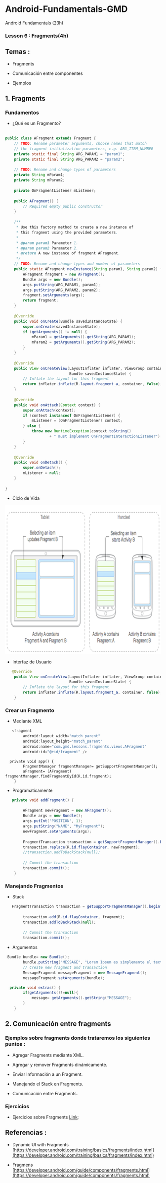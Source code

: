# Android-Fundamentals-GMD
Android Fundamentals (23h)

### Lesson 6 : Fragments(4h)

## Temas :

- Fragments

- Comunicación entre componentes

- Ejemplos 

## 1. Fragments

### Fundamentos 

- ¿Qué es un Fragmento?
```java

public class AFragment extends Fragment {
    // TODO: Rename parameter arguments, choose names that match
    // the fragment initialization parameters, e.g. ARG_ITEM_NUMBER
    private static final String ARG_PARAM1 = "param1";
    private static final String ARG_PARAM2 = "param2";

    // TODO: Rename and change types of parameters
    private String mParam1;
    private String mParam2;

    private OnFragmentListener mListener;

    public AFragment() {
        // Required empty public constructor
    }

    /**
     * Use this factory method to create a new instance of
     * this fragment using the provided parameters.
     *
     * @param param1 Parameter 1.
     * @param param2 Parameter 2.
     * @return A new instance of fragment AFragment.
     */
    // TODO: Rename and change types and number of parameters
    public static AFragment newInstance(String param1, String param2) {
        AFragment fragment = new AFragment();
        Bundle args = new Bundle();
        args.putString(ARG_PARAM1, param1);
        args.putString(ARG_PARAM2, param2);
        fragment.setArguments(args);
        return fragment;
    }

    @Override
    public void onCreate(Bundle savedInstanceState) {
        super.onCreate(savedInstanceState);
        if (getArguments() != null) {
            mParam1 = getArguments().getString(ARG_PARAM1);
            mParam2 = getArguments().getString(ARG_PARAM2);
        }
    }

    @Override
    public View onCreateView(LayoutInflater inflater, ViewGroup container,
                             Bundle savedInstanceState) {
        // Inflate the layout for this fragment
        return inflater.inflate(R.layout.fragment_a, container, false);
    }

    @Override
    public void onAttach(Context context) {
        super.onAttach(context);
        if (context instanceof OnFragmentListener) {
            mListener = (OnFragmentListener) context;
        } else {
            throw new RuntimeException(context.toString()
                    + " must implement OnFragmentInteractionListener");
        }
    }

    @Override
    public void onDetach() {
        super.onDetach();
        mListener = null;
    }

}
```

- Ciclo de Vida

<img src="./images/fragments.png" height="480">

- Interfaz de Usuario

```java
   @Override
    public View onCreateView(LayoutInflater inflater, ViewGroup container,
                             Bundle savedInstanceState) {
        // Inflate the layout for this fragment
        return inflater.inflate(R.layout.fragment_a, container, false);
    }
```

### Crear un Fragmento

- Mediante XML

```java
   <fragment
        android:layout_width="match_parent"
        android:layout_height="match_parent"
        android:name="com.gmd.lessons.fragments.views.AFragment"
        android:id="@+id/fragment" />
```

```
  private void app() {
        FragmentManager fragmentManager= getSupportFragmentManager();
        aFragment= (AFragment) fragmentManager.findFragmentById(R.id.fragment);
    }
```
- Programaticamente 

```java
   private void addFragment() {

        AFragment newFragment = new AFragment();
        Bundle args = new Bundle();
        args.putInt("POSITION", 1);
        args.putString("NAME", "MyFragment");
        newFragment.setArguments(args);

        FragmentTransaction transaction = getSupportFragmentManager().beginTransaction();
        transaction.replace(R.id.flayContainer, newFragment);
        //transaction.addToBackStack(null);

        // Commit the transaction
        transaction.commit();
    }
```

### Manejando Fragmentos 

- Stack

```java
   FragmentTransaction transaction = getSupportFragmentManager().beginTransaction();

        transaction.add(R.id.flayContainer, fragment);
        transaction.addToBackStack(null);

        // Commit the transaction
        transaction.commit();
```

- Argumentos

```java
 Bundle bundle= new Bundle();
        bundle.putString("MESSAGE", "Lorem Ipsum es simplemente el texto de relleno de las imprentas y archivos de texto");
        // Create new fragment and transaction
        MessageFragment messageFragment = new MessageFragment();
        messageFragment.setArguments(bundle);
```

```java
  private void extras() {
        if(getArguments()!=null){
            message= getArguments().getString("MESSAGE");
        }
    }
```

## 2. Comunicación entre fragments


### Ejemplos sobre fragments donde trataremos los siguientes puntos :

  * Agregar Fragments mediante XML.
     
  * Agregar y remover Fragments dinámicamente.
  
  * Enviar Información a un Fragment.
  
  * Manejando el Stack en Fragments.
     
  * Comunicación entre Fragments.
  
### Ejercicios 

  * Ejercicios sobre Fragments [Link](./Exercises.md); 
 
## Referencias :

- Dynamic UI with Fragments [https://developer.android.com/training/basics/fragments/index.html](https://developer.android.com/training/basics/fragments/index.html)

- Fragmens [https://developer.android.com/guide/components/fragments.html](https://developer.android.com/guide/components/fragments.html)
